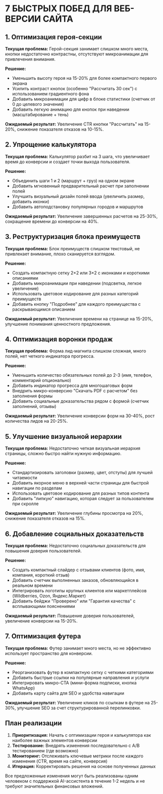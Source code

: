 # 7 БЫСТРЫХ ПОБЕД ДЛЯ ВЕБ-ВЕРСИИ САЙТА

## 1. Оптимизация героя-секции

**Текущая проблема:** Герой-секция занимает слишком много места, кнопки недостаточно контрастны, отсутствуют микроанимации для привлечения внимания.

**Решение:**
- Уменьшить высоту героя на 15-20% для более компактного первого экрана
- Усилить контраст кнопок (особенно "Рассчитать 30 сек") с использованием градиентного фона
- Добавить микроанимации для цифр в блоке статистики (счетчик от 0 до целевого значения)
- Добавить легкую анимацию для кнопок при наведении (масштабирование + тень)

**Ожидаемый результат:** Увеличение CTR кнопки "Рассчитать" на 15-20%, снижение показателя отказов на 10-15%.

## 2. Упрощение калькулятора

**Текущая проблема:** Калькулятор разбит на 3 шага, что увеличивает время до конверсии и создает точки выхода пользователя.

**Решение:**
- Объединить шаги 1 и 2 (маршрут + груз) на одном экране
- Добавить мгновенный предварительный расчет при заполнении полей
- Улучшить визуальный дизайн полей ввода (увеличить размер, добавить иконки)
- Добавить автоподстановку популярных городов и маршрутов

**Ожидаемый результат:** Увеличение завершенных расчетов на 25-30%, сокращение времени до конверсии на 40%.

## 3. Реструктуризация блока преимуществ

**Текущая проблема:** Блок преимуществ слишком текстовый, не привлекает внимание, плохо сканируется взглядом.

**Решение:**
- Создать компактную сетку 2×2 или 3×2 с иконками и короткими описаниями
- Добавить микроанимации при наведении (подсветка, легкое увеличение)
- Использовать цветовое кодирование для разных категорий преимуществ
- Добавить кнопку "Подробнее" для каждого преимущества с раскрывающимся описанием

**Ожидаемый результат:** Увеличение времени на странице на 15-20%, улучшение понимания ценностного предложения.

## 4. Оптимизация воронки продаж

**Текущая проблема:** Форма лид-магнита слишком сложная, много полей, нет четкого индикатора прогресса.

**Решение:**
- Уменьшить количество обязательных полей до 2-3 (имя, телефон, комментарий опционально)
- Добавить индикатор прогресса для многошаговых форм
- Внедрить микро-конверсию "Скачать PDF с расчетом" без заполнения формы
- Добавить социальные доказательства рядом с формой (счетчик заполнений, отзывы)

**Ожидаемый результат:** Увеличение конверсии форм на 30-40%, рост количества лидов на 20-25%.

## 5. Улучшение визуальной иерархии

**Текущая проблема:** Недостаточно четкая визуальная иерархия страницы, сложно быстро найти нужную информацию.

**Решение:**
- Стандартизировать заголовки (размер, цвет, отступы) для лучшей читаемости
- Добавить якорное меню в верхней части страницы для быстрой навигации по разделам
- Использовать цветовое кодирование для разных типов контента
- Добавить "липкую" навигацию, которая следует за пользователем при скролле

**Ожидаемый результат:** Увеличение глубины просмотра на 20%, снижение показателя отказов на 15%.

## 6. Добавление социальных доказательств

**Текущая проблема:** Недостаточно социальных доказательств для повышения доверия пользователей.

**Решение:**
- Создать компактный слайдер с отзывами клиентов (фото, имя, компания, короткий отзыв)
- Добавить счетчик выполненных заказов, обновляющийся в реальном времени
- Интегрировать логотипы крупных клиентов или маркетплейсов (Wildberries, Ozon, Яндекс.Маркет)
- Добавить бейджи "Проверено" или "Гарантия качества" с всплывающими пояснениями

**Ожидаемый результат:** Повышение доверия пользователей, увеличение конверсии на 15-20%.

## 7. Оптимизация футера

**Текущая проблема:** Футер занимает много места, но не эффективно использует пространство для конверсии.

**Решение:**
- Реорганизовать футер в компактную сетку с четкими категориями
- Добавить быстрые ссылки на популярные направления и услуги
- Интегрировать микро-CTA (мини-форма подписки, кнопка WhatsApp)
- Добавить карту сайта для SEO и удобства навигации

**Ожидаемый результат:** Увеличение кликов по ссылкам в футере на 25-30%, улучшение SEO за счет структурированной перелинковки.

## План реализации

1. **Приоритизация:** Начать с оптимизации героя и калькулятора как наиболее важных элементов конверсии
2. **Тестирование:** Внедрять изменения последовательно с A/B тестированием (где возможно)
3. **Мониторинг:** Отслеживать ключевые метрики после каждого изменения (CTR, время на сайте, конверсия)
4. **Итерация:** Корректировать решения на основе полученных данных

Все предложенные изменения могут быть реализованы одним человеком с поддержкой AI-ассистента в течение 1-2 недель и не требуют значительных финансовых вложений.
